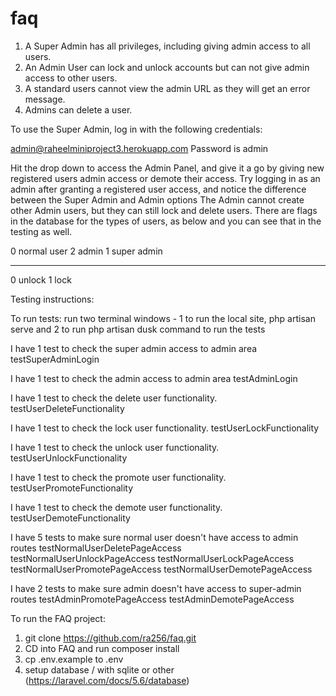 # faq

1) A Super Admin has all privileges, including giving admin access to all users.
2) An Admin User can lock and unlock accounts but can not give admin access to other users.
3) A standard users cannot view the admin URL as they will get an error message.
4) Admins can delete a user.

To use the Super Admin, log in with the following credentials:

admin@raheelminiproject3.herokuapp.com
Password is admin

Hit the drop down to access the Admin Panel, and give it a go by giving new registered users admin access or demote their access.
Try logging in as an admin after granting a registered user access, and notice the difference between the Super Admin and Admin options
The Admin cannot create other Admin users, but they can still lock and delete users.
There are flags in the database for the types of users, as below and you can see that in the testing as well.

0 normal user
2 admin
1 super admin
___________
0 unlock
1 lock

Testing instructions:

To run tests: run two terminal windows - 1 to run the local site, php artisan serve and 2 to run php artisan dusk command to run the tests

I have 1 test to check the super admin access to admin area
testSuperAdminLogin

I have 1 test to check the admin access to admin area
testAdminLogin

I have 1 test to check the delete user functionality.
testUserDeleteFunctionality

I have 1 test to check the lock user functionality.
testUserLockFunctionality

I have 1 test to check the unlock user functionality.
testUserUnlockFunctionality

I have 1 test to check the promote user functionality.
testUserPromoteFunctionality

I have 1 test to check the demote user functionality.
testUserDemoteFunctionality

I have 5 tests to make sure normal user doesn't have access to admin routes
testNormalUserDeletePageAccess
testNormalUserUnlockPageAccess
testNormalUserLockPageAccess
testNormalUserPromotePageAccess
testNormalUserDemotePageAccess

I have 2 tests to make sure admin doesn't have access to super-admin routes
testAdminPromotePageAccess
testAdminDemotePageAccess

To run the FAQ project:

1. git clone https://github.com/ra256/faq.git
2. CD into FAQ and run composer install
3. cp .env.example to .env
4. setup database / with sqlite or other (https://laravel.com/docs/5.6/database)

